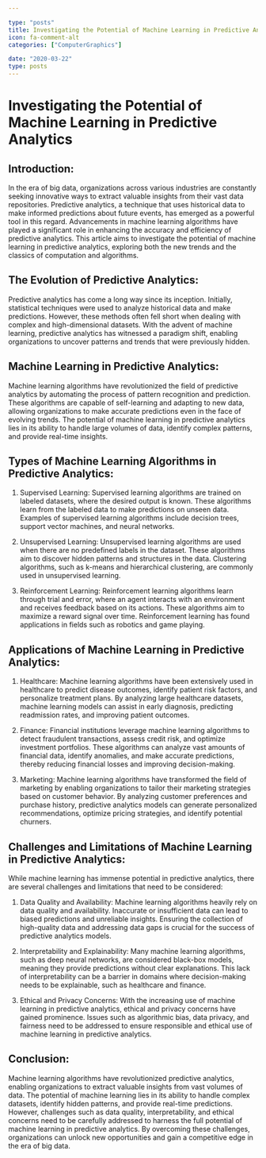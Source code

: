 ```yaml
---

type: "posts"
title: Investigating the Potential of Machine Learning in Predictive Analytics
icon: fa-comment-alt
categories: ["ComputerGraphics"]

date: "2020-03-22"
type: posts
---
```





# Investigating the Potential of Machine Learning in Predictive Analytics

## Introduction:

In the era of big data, organizations across various industries are constantly seeking innovative ways to extract valuable insights from their vast data repositories. Predictive analytics, a technique that uses historical data to make informed predictions about future events, has emerged as a powerful tool in this regard. Advancements in machine learning algorithms have played a significant role in enhancing the accuracy and efficiency of predictive analytics. This article aims to investigate the potential of machine learning in predictive analytics, exploring both the new trends and the classics of computation and algorithms.

## The Evolution of Predictive Analytics:

Predictive analytics has come a long way since its inception. Initially, statistical techniques were used to analyze historical data and make predictions. However, these methods often fell short when dealing with complex and high-dimensional datasets. With the advent of machine learning, predictive analytics has witnessed a paradigm shift, enabling organizations to uncover patterns and trends that were previously hidden.

## Machine Learning in Predictive Analytics:

Machine learning algorithms have revolutionized the field of predictive analytics by automating the process of pattern recognition and prediction. These algorithms are capable of self-learning and adapting to new data, allowing organizations to make accurate predictions even in the face of evolving trends. The potential of machine learning in predictive analytics lies in its ability to handle large volumes of data, identify complex patterns, and provide real-time insights.

## Types of Machine Learning Algorithms in Predictive Analytics:

1. Supervised Learning:
Supervised learning algorithms are trained on labeled datasets, where the desired output is known. These algorithms learn from the labeled data to make predictions on unseen data. Examples of supervised learning algorithms include decision trees, support vector machines, and neural networks.

2. Unsupervised Learning:
Unsupervised learning algorithms are used when there are no predefined labels in the dataset. These algorithms aim to discover hidden patterns and structures in the data. Clustering algorithms, such as k-means and hierarchical clustering, are commonly used in unsupervised learning.

3. Reinforcement Learning:
Reinforcement learning algorithms learn through trial and error, where an agent interacts with an environment and receives feedback based on its actions. These algorithms aim to maximize a reward signal over time. Reinforcement learning has found applications in fields such as robotics and game playing.

## Applications of Machine Learning in Predictive Analytics:

1. Healthcare:
Machine learning algorithms have been extensively used in healthcare to predict disease outcomes, identify patient risk factors, and personalize treatment plans. By analyzing large healthcare datasets, machine learning models can assist in early diagnosis, predicting readmission rates, and improving patient outcomes.

2. Finance:
Financial institutions leverage machine learning algorithms to detect fraudulent transactions, assess credit risk, and optimize investment portfolios. These algorithms can analyze vast amounts of financial data, identify anomalies, and make accurate predictions, thereby reducing financial losses and improving decision-making.

3. Marketing:
Machine learning algorithms have transformed the field of marketing by enabling organizations to tailor their marketing strategies based on customer behavior. By analyzing customer preferences and purchase history, predictive analytics models can generate personalized recommendations, optimize pricing strategies, and identify potential churners.

## Challenges and Limitations of Machine Learning in Predictive Analytics:

While machine learning has immense potential in predictive analytics, there are several challenges and limitations that need to be considered:

1. Data Quality and Availability:
Machine learning algorithms heavily rely on data quality and availability. Inaccurate or insufficient data can lead to biased predictions and unreliable insights. Ensuring the collection of high-quality data and addressing data gaps is crucial for the success of predictive analytics models.

2. Interpretability and Explainability:
Many machine learning algorithms, such as deep neural networks, are considered black-box models, meaning they provide predictions without clear explanations. This lack of interpretability can be a barrier in domains where decision-making needs to be explainable, such as healthcare and finance.

3. Ethical and Privacy Concerns:
With the increasing use of machine learning in predictive analytics, ethical and privacy concerns have gained prominence. Issues such as algorithmic bias, data privacy, and fairness need to be addressed to ensure responsible and ethical use of machine learning in predictive analytics.

## Conclusion:

Machine learning algorithms have revolutionized predictive analytics, enabling organizations to extract valuable insights from vast volumes of data. The potential of machine learning lies in its ability to handle complex datasets, identify hidden patterns, and provide real-time predictions. However, challenges such as data quality, interpretability, and ethical concerns need to be carefully addressed to harness the full potential of machine learning in predictive analytics. By overcoming these challenges, organizations can unlock new opportunities and gain a competitive edge in the era of big data.